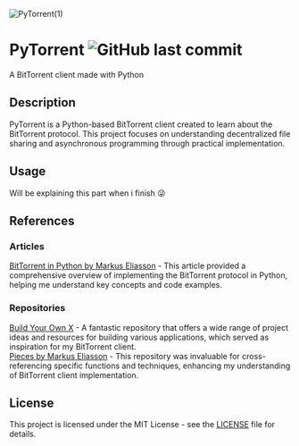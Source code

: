 
![PyTorrent(1)](https://github.com/user-attachments/assets/7c16ba6e-35c5-4d60-9d5a-381b41406ad5)

# PyTorrent ![GitHub last commit](https://img.shields.io/github/last-commit/VitorARibeiro/PyTorrent?color=lightgrey&label=Last%20Commit) 

A BitTorrent client made with Python
## Description
PyTorrent is a Python-based BitTorrent client created to learn about the BitTorrent protocol. This project focuses on understanding decentralized file sharing and asynchronous programming through practical implementation.
## Usage

Will be explaining this part when i finish 😜
## References

### Articles
[BitTorrent in Python by Markus Eliasson](https://markuseliasson.se/article/bittorrent-in-python/) - This article provided a comprehensive overview of implementing the BitTorrent protocol in Python, helping me understand key concepts and code examples.

### Repositories
[Build Your Own X](https://github.com/codecrafters-io/build-your-own-x) - A fantastic repository that offers a wide range of project ideas and resources for building various applications, which served as inspiration for my BitTorrent client.  
[Pieces by Markus Eliasson](https://github.com/eliasson/pieces) - This repository was invaluable for cross-referencing specific functions and techniques, enhancing my understanding of BitTorrent client implementation.

## License
This project is licensed under the MIT License - see the [LICENSE](LICENSE) file for details.
